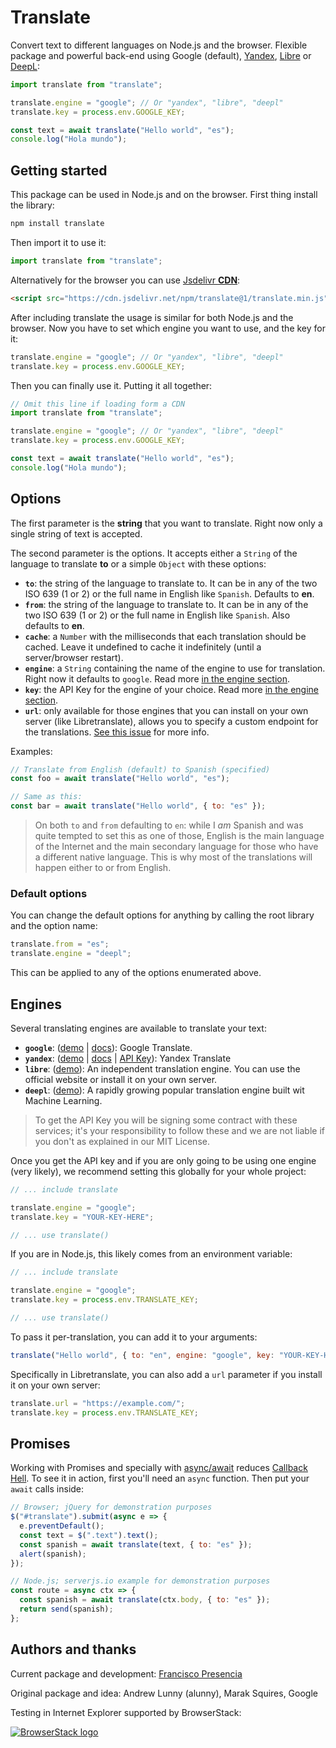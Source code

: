 # Translate

Convert text to different languages on Node.js and the browser. Flexible package and powerful back-end using Google (default), [Yandex](https://translate.yandex.com/), [Libre](https://libretranslate.com/) or [DeepL](https://www.deepl.com/en/translator):

```js
import translate from "translate";

translate.engine = "google"; // Or "yandex", "libre", "deepl"
translate.key = process.env.GOOGLE_KEY;

const text = await translate("Hello world", "es");
console.log("Hola mundo");
```

## Getting started

This package can be used in Node.js and on the browser. First thing install the library:

```bash
npm install translate
```

Then import it to use it:

```js
import translate from "translate";
```

Alternatively for the browser you can use [Jsdelivr **CDN**](https://www.jsdelivr.com/package/npm/translate):

```html
<script src="https://cdn.jsdelivr.net/npm/translate@1/translate.min.js"></script>
```

After including translate the usage is similar for both Node.js and the browser. Now you have to set which engine you want to use, and the key for it:

```js
translate.engine = "google"; // Or "yandex", "libre", "deepl"
translate.key = process.env.GOOGLE_KEY;
```

Then you can finally use it. Putting it all together:

```js
// Omit this line if loading form a CDN
import translate from "translate";

translate.engine = "google"; // Or "yandex", "libre", "deepl"
translate.key = process.env.GOOGLE_KEY;

const text = await translate("Hello world", "es");
console.log("Hola mundo");
```

## Options

The first parameter is the **string** that you want to translate. Right now only a single string of text is accepted.

The second parameter is the options. It accepts either a `String` of the language to translate **to** or a simple `Object` with these options:

- **`to`**: the string of the language to translate to. It can be in any of the two ISO 639 (1 or 2) or the full name in English like `Spanish`. Defaults to **en**.
- **`from`**: the string of the language to translate to. It can be in any of the two ISO 639 (1 or 2) or the full name in English like `Spanish`. Also defaults to **en**.
- **`cache`**: a `Number` with the milliseconds that each translation should be cached. Leave it undefined to cache it indefinitely (until a server/browser restart).
- **`engine`**: a `String` containing the name of the engine to use for translation. Right now it defaults to `google`. Read more [in the engine section](#engines).
- **`key`**: the API Key for the engine of your choice. Read more [in the engine section](#engines).
- **`url`**: only available for those engines that you can install on your own server (like Libretranslate), allows you to specify a custom endpoint for the translations. [See this issue](https://github.com/franciscop/translate/issues/26#issuecomment-845038821) for more info.

Examples:

```js
// Translate from English (default) to Spanish (specified)
const foo = await translate("Hello world", "es");

// Same as this:
const bar = await translate("Hello world", { to: "es" });
```

> On both `to` and `from` defaulting to `en`: while I _am_ Spanish and was quite tempted to set this as one of those, English is the main language of the Internet and the main secondary language for those who have a different native language. This is why most of the translations will happen either to or from English.

### Default options

You can change the default options for anything by calling the root library and the option name:

```js
translate.from = "es";
translate.engine = "deepl";
```

This can be applied to any of the options enumerated above.

## Engines

Several translating engines are available to translate your text:

- **`google`**: ([demo](https://translate.google.com/) | [docs](https://cloud.google.com/translate/docs/)): Google Translate.
- **`yandex`**: ([demo](https://translate.yandex.com/) | [docs](https://tech.yandex.com/translate/) | [API Key](https://translate.yandex.com/developers/keys)): Yandex Translate
- **`libre`**: ([demo](https://libretranslate.com/)): An independent translation engine. You can use the official website or install it on your own server.
- **`deepl`**: ([demo](https://www.deepl.com/en/translator)): A rapidly growing popular translation engine built wit Machine Learning.

> To get the API Key you will be signing some contract with these services; it's your responsibility to follow these and we are not liable if you don't as explained in our MIT License.

Once you get the API key and if you are only going to be using one engine (very likely), we recommend setting this globally for your whole project:

```js
// ... include translate

translate.engine = "google";
translate.key = "YOUR-KEY-HERE";

// ... use translate()
```

If you are in Node.js, this likely comes from an environment variable:

```js
// ... include translate

translate.engine = "google";
translate.key = process.env.TRANSLATE_KEY;

// ... use translate()
```

To pass it per-translation, you can add it to your arguments:

```js
translate("Hello world", { to: "en", engine: "google", key: "YOUR-KEY-HERE" });
```

Specifically in Libretranslate, you can also add a `url` parameter if you install it on your own server:

```js
translate.url = "https://example.com/";
translate.key = process.env.TRANSLATE_KEY;
```

## Promises

Working with Promises and specially with [async/await](https://ponyfoo.com/articles/understanding-javascript-async-await) reduces [Callback Hell](http://callbackhell.com/). To see it in action, first you'll need an `async` function. Then put your `await` calls inside:

```js
// Browser; jQuery for demonstration purposes
$("#translate").submit(async e => {
  e.preventDefault();
  const text = $(".text").text();
  const spanish = await translate(text, { to: "es" });
  alert(spanish);
});

// Node.js; serverjs.io example for demonstration purposes
const route = async ctx => {
  const spanish = await translate(ctx.body, { to: "es" });
  return send(spanish);
};
```

## Authors and thanks

Current package and development: [Francisco Presencia](https://francisco.io/)

Original package and idea: Andrew Lunny (alunny), Marak Squires, Google

Testing in Internet Explorer supported by BrowserStack:

[![BrowserStack logo](https://i.imgur.com/CuCuOkL.png)](https://browserstack.com/)
